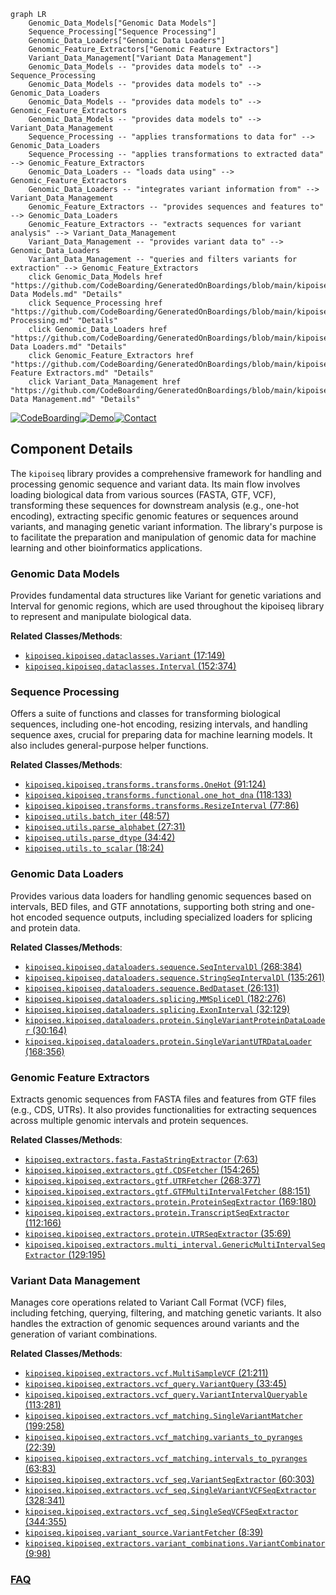```mermaid
graph LR
    Genomic_Data_Models["Genomic Data Models"]
    Sequence_Processing["Sequence Processing"]
    Genomic_Data_Loaders["Genomic Data Loaders"]
    Genomic_Feature_Extractors["Genomic Feature Extractors"]
    Variant_Data_Management["Variant Data Management"]
    Genomic_Data_Models -- "provides data models to" --> Sequence_Processing
    Genomic_Data_Models -- "provides data models to" --> Genomic_Data_Loaders
    Genomic_Data_Models -- "provides data models to" --> Genomic_Feature_Extractors
    Genomic_Data_Models -- "provides data models to" --> Variant_Data_Management
    Sequence_Processing -- "applies transformations to data for" --> Genomic_Data_Loaders
    Sequence_Processing -- "applies transformations to extracted data" --> Genomic_Feature_Extractors
    Genomic_Data_Loaders -- "loads data using" --> Genomic_Feature_Extractors
    Genomic_Data_Loaders -- "integrates variant information from" --> Variant_Data_Management
    Genomic_Feature_Extractors -- "provides sequences and features to" --> Genomic_Data_Loaders
    Genomic_Feature_Extractors -- "extracts sequences for variant analysis" --> Variant_Data_Management
    Variant_Data_Management -- "provides variant data to" --> Genomic_Data_Loaders
    Variant_Data_Management -- "queries and filters variants for extraction" --> Genomic_Feature_Extractors
    click Genomic_Data_Models href "https://github.com/CodeBoarding/GeneratedOnBoardings/blob/main/kipoiseq/Genomic Data Models.md" "Details"
    click Sequence_Processing href "https://github.com/CodeBoarding/GeneratedOnBoardings/blob/main/kipoiseq/Sequence Processing.md" "Details"
    click Genomic_Data_Loaders href "https://github.com/CodeBoarding/GeneratedOnBoardings/blob/main/kipoiseq/Genomic Data Loaders.md" "Details"
    click Genomic_Feature_Extractors href "https://github.com/CodeBoarding/GeneratedOnBoardings/blob/main/kipoiseq/Genomic Feature Extractors.md" "Details"
    click Variant_Data_Management href "https://github.com/CodeBoarding/GeneratedOnBoardings/blob/main/kipoiseq/Variant Data Management.md" "Details"
```
[![CodeBoarding](https://img.shields.io/badge/Generated%20by-CodeBoarding-9cf?style=flat-square)](https://github.com/CodeBoarding/GeneratedOnBoardings)[![Demo](https://img.shields.io/badge/Try%20our-Demo-blue?style=flat-square)](https://www.codeboarding.org/demo)[![Contact](https://img.shields.io/badge/Contact%20us%20-%20contact@codeboarding.org-lightgrey?style=flat-square)](mailto:contact@codeboarding.org)

## Component Details

The `kipoiseq` library provides a comprehensive framework for handling and processing genomic sequence and variant data. Its main flow involves loading biological data from various sources (FASTA, GTF, VCF), transforming these sequences for downstream analysis (e.g., one-hot encoding), extracting specific genomic features or sequences around variants, and managing genetic variant information. The library's purpose is to facilitate the preparation and manipulation of genomic data for machine learning and other bioinformatics applications.

### Genomic Data Models
Provides fundamental data structures like Variant for genetic variations and Interval for genomic regions, which are used throughout the kipoiseq library to represent and manipulate biological data.


**Related Classes/Methods**:

- <a href="https://github.com/kipoi/kipoiseq/blob/master/kipoiseq/dataclasses.py#L17-L149" target="_blank" rel="noopener noreferrer">`kipoiseq.kipoiseq.dataclasses.Variant` (17:149)</a>
- <a href="https://github.com/kipoi/kipoiseq/blob/master/kipoiseq/dataclasses.py#L152-L374" target="_blank" rel="noopener noreferrer">`kipoiseq.kipoiseq.dataclasses.Interval` (152:374)</a>


### Sequence Processing
Offers a suite of functions and classes for transforming biological sequences, including one-hot encoding, resizing intervals, and handling sequence axes, crucial for preparing data for machine learning models. It also includes general-purpose helper functions.


**Related Classes/Methods**:

- <a href="https://github.com/kipoi/kipoiseq/blob/master/kipoiseq/transforms/transforms.py#L91-L124" target="_blank" rel="noopener noreferrer">`kipoiseq.kipoiseq.transforms.transforms.OneHot` (91:124)</a>
- <a href="https://github.com/kipoi/kipoiseq/blob/master/kipoiseq/transforms/functional.py#L118-L133" target="_blank" rel="noopener noreferrer">`kipoiseq.kipoiseq.transforms.functional.one_hot_dna` (118:133)</a>
- <a href="https://github.com/kipoi/kipoiseq/blob/master/kipoiseq/transforms/transforms.py#L77-L86" target="_blank" rel="noopener noreferrer">`kipoiseq.kipoiseq.transforms.transforms.ResizeInterval` (77:86)</a>
- <a href="https://github.com/kipoi/kipoiseq/blob/master/kipoiseq/utils.py#L48-L57" target="_blank" rel="noopener noreferrer">`kipoiseq.utils.batch_iter` (48:57)</a>
- <a href="https://github.com/kipoi/kipoiseq/blob/master/kipoiseq/utils.py#L27-L31" target="_blank" rel="noopener noreferrer">`kipoiseq.utils.parse_alphabet` (27:31)</a>
- <a href="https://github.com/kipoi/kipoiseq/blob/master/kipoiseq/utils.py#L34-L42" target="_blank" rel="noopener noreferrer">`kipoiseq.utils.parse_dtype` (34:42)</a>
- <a href="https://github.com/kipoi/kipoiseq/blob/master/kipoiseq/utils.py#L18-L24" target="_blank" rel="noopener noreferrer">`kipoiseq.utils.to_scalar` (18:24)</a>


### Genomic Data Loaders
Provides various data loaders for handling genomic sequences based on intervals, BED files, and GTF annotations, supporting both string and one-hot encoded sequence outputs, including specialized loaders for splicing and protein data.


**Related Classes/Methods**:

- <a href="https://github.com/kipoi/kipoiseq/blob/master/kipoiseq/dataloaders/sequence.py#L268-L384" target="_blank" rel="noopener noreferrer">`kipoiseq.kipoiseq.dataloaders.sequence.SeqIntervalDl` (268:384)</a>
- <a href="https://github.com/kipoi/kipoiseq/blob/master/kipoiseq/dataloaders/sequence.py#L135-L261" target="_blank" rel="noopener noreferrer">`kipoiseq.kipoiseq.dataloaders.sequence.StringSeqIntervalDl` (135:261)</a>
- <a href="https://github.com/kipoi/kipoiseq/blob/master/kipoiseq/dataloaders/sequence.py#L26-L131" target="_blank" rel="noopener noreferrer">`kipoiseq.kipoiseq.dataloaders.sequence.BedDataset` (26:131)</a>
- <a href="https://github.com/kipoi/kipoiseq/blob/master/kipoiseq/dataloaders/splicing.py#L182-L276" target="_blank" rel="noopener noreferrer">`kipoiseq.kipoiseq.dataloaders.splicing.MMSpliceDl` (182:276)</a>
- <a href="https://github.com/kipoi/kipoiseq/blob/master/kipoiseq/dataloaders/splicing.py#L32-L129" target="_blank" rel="noopener noreferrer">`kipoiseq.kipoiseq.dataloaders.splicing.ExonInterval` (32:129)</a>
- <a href="https://github.com/kipoi/kipoiseq/blob/master/kipoiseq/dataloaders/protein.py#L30-L164" target="_blank" rel="noopener noreferrer">`kipoiseq.kipoiseq.dataloaders.protein.SingleVariantProteinDataLoader` (30:164)</a>
- <a href="https://github.com/kipoi/kipoiseq/blob/master/kipoiseq/dataloaders/protein.py#L168-L356" target="_blank" rel="noopener noreferrer">`kipoiseq.kipoiseq.dataloaders.protein.SingleVariantUTRDataLoader` (168:356)</a>


### Genomic Feature Extractors
Extracts genomic sequences from FASTA files and features from GTF files (e.g., CDS, UTRs). It also provides functionalities for extracting sequences across multiple genomic intervals and protein sequences.


**Related Classes/Methods**:

- <a href="https://github.com/kipoi/kipoiseq/blob/master/kipoiseq/extractors/fasta.py#L7-L63" target="_blank" rel="noopener noreferrer">`kipoiseq.extractors.fasta.FastaStringExtractor` (7:63)</a>
- <a href="https://github.com/kipoi/kipoiseq/blob/master/kipoiseq/extractors/gtf.py#L154-L265" target="_blank" rel="noopener noreferrer">`kipoiseq.kipoiseq.extractors.gtf.CDSFetcher` (154:265)</a>
- <a href="https://github.com/kipoi/kipoiseq/blob/master/kipoiseq/extractors/gtf.py#L268-L377" target="_blank" rel="noopener noreferrer">`kipoiseq.kipoiseq.extractors.gtf.UTRFetcher` (268:377)</a>
- <a href="https://github.com/kipoi/kipoiseq/blob/master/kipoiseq/extractors/gtf.py#L88-L151" target="_blank" rel="noopener noreferrer">`kipoiseq.kipoiseq.extractors.gtf.GTFMultiIntervalFetcher` (88:151)</a>
- <a href="https://github.com/kipoi/kipoiseq/blob/master/kipoiseq/extractors/protein.py#L169-L180" target="_blank" rel="noopener noreferrer">`kipoiseq.kipoiseq.extractors.protein.ProteinSeqExtractor` (169:180)</a>
- <a href="https://github.com/kipoi/kipoiseq/blob/master/kipoiseq/extractors/protein.py#L112-L166" target="_blank" rel="noopener noreferrer">`kipoiseq.kipoiseq.extractors.protein.TranscriptSeqExtractor` (112:166)</a>
- <a href="https://github.com/kipoi/kipoiseq/blob/master/kipoiseq/extractors/protein.py#L35-L69" target="_blank" rel="noopener noreferrer">`kipoiseq.kipoiseq.extractors.protein.UTRSeqExtractor` (35:69)</a>
- <a href="https://github.com/kipoi/kipoiseq/blob/master/kipoiseq/extractors/multi_interval.py#L129-L195" target="_blank" rel="noopener noreferrer">`kipoiseq.kipoiseq.extractors.multi_interval.GenericMultiIntervalSeqExtractor` (129:195)</a>


### Variant Data Management
Manages core operations related to Variant Call Format (VCF) files, including fetching, querying, filtering, and matching genetic variants. It also handles the extraction of genomic sequences around variants and the generation of variant combinations.


**Related Classes/Methods**:

- <a href="https://github.com/kipoi/kipoiseq/blob/master/kipoiseq/extractors/vcf.py#L21-L211" target="_blank" rel="noopener noreferrer">`kipoiseq.kipoiseq.extractors.vcf.MultiSampleVCF` (21:211)</a>
- <a href="https://github.com/kipoi/kipoiseq/blob/master/kipoiseq/extractors/vcf_query.py#L33-L45" target="_blank" rel="noopener noreferrer">`kipoiseq.kipoiseq.extractors.vcf_query.VariantQuery` (33:45)</a>
- <a href="https://github.com/kipoi/kipoiseq/blob/master/kipoiseq/extractors/vcf_query.py#L113-L281" target="_blank" rel="noopener noreferrer">`kipoiseq.kipoiseq.extractors.vcf_query.VariantIntervalQueryable` (113:281)</a>
- <a href="https://github.com/kipoi/kipoiseq/blob/master/kipoiseq/extractors/vcf_matching.py#L199-L258" target="_blank" rel="noopener noreferrer">`kipoiseq.kipoiseq.extractors.vcf_matching.SingleVariantMatcher` (199:258)</a>
- <a href="https://github.com/kipoi/kipoiseq/blob/master/kipoiseq/extractors/vcf_matching.py#L22-L39" target="_blank" rel="noopener noreferrer">`kipoiseq.kipoiseq.extractors.vcf_matching.variants_to_pyranges` (22:39)</a>
- <a href="https://github.com/kipoi/kipoiseq/blob/master/kipoiseq/extractors/vcf_matching.py#L63-L83" target="_blank" rel="noopener noreferrer">`kipoiseq.kipoiseq.extractors.vcf_matching.intervals_to_pyranges` (63:83)</a>
- <a href="https://github.com/kipoi/kipoiseq/blob/master/kipoiseq/extractors/vcf_seq.py#L60-L303" target="_blank" rel="noopener noreferrer">`kipoiseq.kipoiseq.extractors.vcf_seq.VariantSeqExtractor` (60:303)</a>
- <a href="https://github.com/kipoi/kipoiseq/blob/master/kipoiseq/extractors/vcf_seq.py#L328-L341" target="_blank" rel="noopener noreferrer">`kipoiseq.kipoiseq.extractors.vcf_seq.SingleVariantVCFSeqExtractor` (328:341)</a>
- <a href="https://github.com/kipoi/kipoiseq/blob/master/kipoiseq/extractors/vcf_seq.py#L344-L355" target="_blank" rel="noopener noreferrer">`kipoiseq.kipoiseq.extractors.vcf_seq.SingleSeqVCFSeqExtractor` (344:355)</a>
- <a href="https://github.com/kipoi/kipoiseq/blob/master/kipoiseq/variant_source.py#L8-L39" target="_blank" rel="noopener noreferrer">`kipoiseq.kipoiseq.variant_source.VariantFetcher` (8:39)</a>
- <a href="https://github.com/kipoi/kipoiseq/blob/master/kipoiseq/extractors/variant_combinations.py#L9-L98" target="_blank" rel="noopener noreferrer">`kipoiseq.kipoiseq.extractors.variant_combinations.VariantCombinator` (9:98)</a>




### [FAQ](https://github.com/CodeBoarding/GeneratedOnBoardings/tree/main?tab=readme-ov-file#faq)